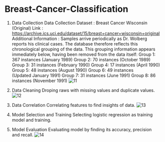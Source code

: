 # Breast-Cancer-Classification
1. Data Collection
   Data Collection
    Dataset : Breast Cancer Wisconsin (Original)
    Link : https://archive.ics.uci.edu/dataset/15/breast+cancer+wisconsin+original
    Additional Information : Samples arrive periodically as Dr. Wolberg reports his clinical cases. The database therefore reflects this chronological grouping of the data. This grouping information appears         
    immediately below, having been removed from the data itself:
      Group 1: 367 instances (January 1989) Group 2: 70 instances (October 1989) Group 3: 31 instances (February 1990) Group 4: 17 instances (April 1990) Group 5: 48 instances (August 1990) Group 6: 49 instances   
      (Updated January 1991) Group 7: 31 instances (June 1991) Group 8: 86 instances (November 1991)
   ![11](https://github.com/dhruvldrp9/Breast-Cancer-Classification/assets/110040583/ec3061f8-3bd5-423f-b75b-0b0a8c37cf60)
   
2. Data Cleaning
   Droping raws with missing values and duplicate values.
   ![12](https://github.com/dhruvldrp9/Breast-Cancer-Classification/assets/110040583/8661d3a0-0434-4bd2-b449-6dfba770ecee)

3. Data Correlation
   Correlating features to find insights of data.
   ![13](https://github.com/dhruvldrp9/Breast-Cancer-Classification/assets/110040583/fed61680-d82d-4fb9-8b19-d4413abd8976)

4. Model Selection and Training
   Selecting logistic regression as training model and training.
5. Model Evaluation
   Evaluating model by finding its accuracy, precision and recall.
   ![14](https://github.com/dhruvldrp9/Breast-Cancer-Classification/assets/110040583/9dd1371d-154a-4d6d-95de-ae0b8222259f)
